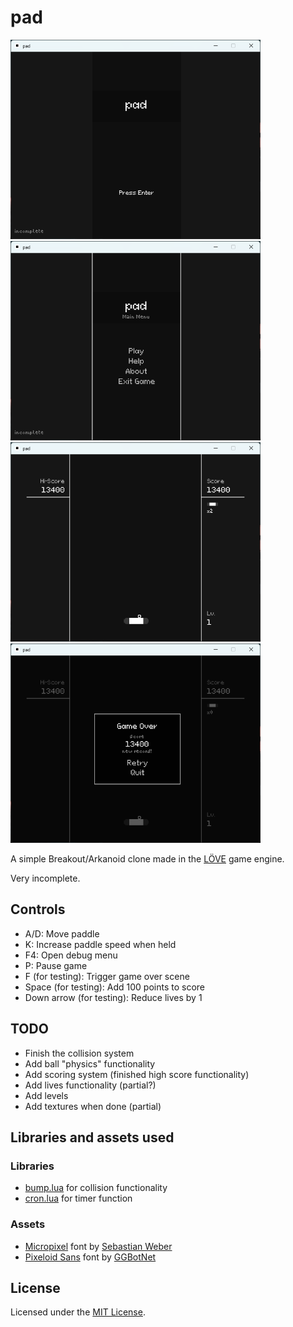 # pad

<img src="./img/title.png" alt="title screen" width="400">
<img src="./img/menu.png" alt="game screen" width="400">
<img src="./img/game.png" alt="game screen" width="400">
<img src="./img/fail.png" alt="fail screen" width="400">

A simple Breakout/Arkanoid clone made in the [LÖVE](https://www.love2d.org) game engine.

Very incomplete.

## Controls

* A/D: Move paddle
* K: Increase paddle speed when held
* F4: Open debug menu
* P: Pause game
* F (for testing): Trigger game over scene
* Space (for testing): Add 100 points to score
* Down arrow (for testing): Reduce lives by 1

## TODO

* Finish the collision system
* Add ball "physics" functionality
* Add scoring system (finished high score functionality)
* Add lives functionality (partial?)
* Add levels
* Add textures when done (partial)

## Libraries and assets used

### Libraries

* [bump.lua](https://github.com/kikito/bump.lua) for collision functionality
* [cron.lua](https://github.com/kikito/cron.lua/) for timer function

### Assets

* [Micropixel](https://www.dafont.com/micropixel.font?l[]=10) font by [Sebastian Weber](https://www.dafont.com/sebastian-weber.d1791?l[]=10)
* [Pixeloid Sans](https://ggbot.itch.io/pixeloid-font) font by [GGBotNet](https://ggbot.itch.io/)

## License

Licensed under the [MIT License](./LICENSE.md).

